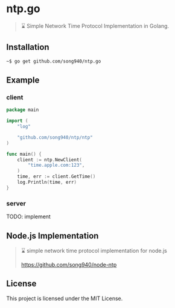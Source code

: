 # ntp.go

> :hourglass: Simple Network Time Protocol Implementation in Golang.

## Installation

```sh
~$ go get github.com/song940/ntp.go
```

## Example

### client

```go
package main

import (
	"log"

	"github.com/song940/ntp/ntp"
)

func main() {
	client := ntp.NewClient(
		"time.apple.com:123",
	)
	time, err := client.GetTime()
	log.Println(time, err)
}
```

### server

TODO: implement

## Node.js Implementation

> ⌛ simple network time protocol implementation for node.js 
>
> https://github.com/song940/node-ntp

## License

This project is licensed under the MIT License.